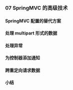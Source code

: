 ### 07 SpringMVC 的高级技术
>
#### SpringMVC 配置的替代方案
>
#### 处理 multipart 形式的数据
>
#### 处理异常
>
#### 为控制器添加通知
>
#### 跨重定向请求数据
>
#### 小结
